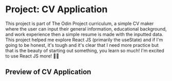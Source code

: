 # Project: CV Application

This project is part of The Odin Project curriculum, a simple CV maker where the user can input their general information, educational background, and work experience then a simple resume is made with the inputted data. This project helped me explore React JS (primarily the useState) and if I'm going to be honest, it's tough and it's clear that I need more practice but that is the beauty of starting out something, you learn so much! I'm excited to use React JS more! 📄🥸

## Preview of CV Application
